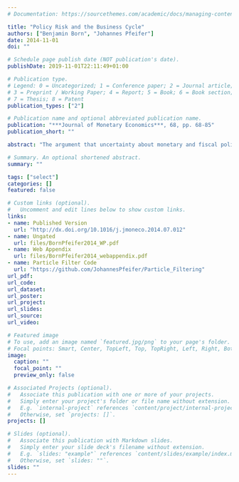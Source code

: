 ```yaml
---
# Documentation: https://sourcethemes.com/academic/docs/managing-content/

title: "Policy Risk and the Business Cycle"
authors: ["Benjamin Born", "Johannes Pfeifer"]
date: 2014-11-01
doi: ""

# Schedule page publish date (NOT publication's date).
publishDate: 2019-11-01T22:11:49+01:00

# Publication type.
# Legend: 0 = Uncategorized; 1 = Conference paper; 2 = Journal article;
# 3 = Preprint / Working Paper; 4 = Report; 5 = Book; 6 = Book section;
# 7 = Thesis; 8 = Patent
publication_types: ["2"]

# Publication name and optional abbreviated publication name.
publication: "***Journal of Monetary Economics***, 68, pp. 68-85"
publication_short: ""

abstract: "The argument that uncertainty about monetary and fiscal policy has been holding back the recovery in the U.S. during the Great Recession has a large popular appeal. This paper uses an estimated New Keynesian model to analyze the role of policy risk in explaining business cycles. We directly measure risk from aggregate data and find a moderate amount of time-varying policy risk. The 'pure uncertainty' effect of this policy risk is unlikely to play a major role in business cycle fluctuations. In the estimated model, output effects are relatively small because policy risk shocks are (i) too small and (ii) not sufficiently amplified."

# Summary. An optional shortened abstract.
summary: ""

tags: ["select"]
categories: []
featured: false

# Custom links (optional).
#   Uncomment and edit lines below to show custom links.
links:
- name: Published Version
  url: "http://dx.doi.org/10.1016/j.jmoneco.2014.07.012"
- name: Ungated
  url: files/BornPfeifer2014_WP.pdf
- name: Web Appendix
  url: files/BornPfeifer2014_webappendix.pdf
- name: Particle Filter Code
  url: "https://github.com/JohannesPfeifer/Particle_Filtering"
url_pdf:
url_code:
url_dataset:
url_poster:
url_project:
url_slides:
url_source:
url_video:

# Featured image
# To use, add an image named `featured.jpg/png` to your page's folder.
# Focal points: Smart, Center, TopLeft, Top, TopRight, Left, Right, BottomLeft, Bottom, BottomRight.
image:
  caption: ""
  focal_point: ""
  preview_only: false

# Associated Projects (optional).
#   Associate this publication with one or more of your projects.
#   Simply enter your project's folder or file name without extension.
#   E.g. `internal-project` references `content/project/internal-project/index.md`.
#   Otherwise, set `projects: []`.
projects: []

# Slides (optional).
#   Associate this publication with Markdown slides.
#   Simply enter your slide deck's filename without extension.
#   E.g. `slides: "example"` references `content/slides/example/index.md`.
#   Otherwise, set `slides: ""`.
slides: ""
---
```

